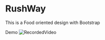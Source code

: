 # RushWay
This is a Food oriented design with Bootstrap

Demo
![RecordedVideo](https://user-images.githubusercontent.com/34181144/116964948-8fd77780-ac61-11eb-833d-07e59db9c56e.gif)

